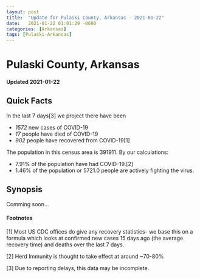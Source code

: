 ```yaml
---
layout: post
title:  "Update for Pulaski County, Arkansas - 2021-01-22"
date:   2021-01-22 01:01:29 -0600
categories: [Arkansas]
tags: [Pulaski-Arkansas]
---
```


# Pulaski County, Arkansas
#### Updated 2021-01-22

## Quick Facts

In the last 7 days[3] we project there have been
- *1572* new cases of COVID-19
- *17* people have died of COVID-19
- *902* people have recovered from COVID-19[1]

The population in this census area is 391911. By our calculations:
- 7.91% of the population have had COVID-19.[2]
- 1.46% of the population or 5721.0 people are actively fighting the virus.

## Synopsis

Comming soon...


#### Footnotes

[1] Most US CDC offices do give any recovery statistics- we base this on a formula which looks at confirmed new cases
15 days ago (the average recovery time) and deaths over the last 7 days.

[2] Herd Immunity is thought to take effect at around ~70-80%

[3] Due to reporting delays, this data may be incomplete.
 
    